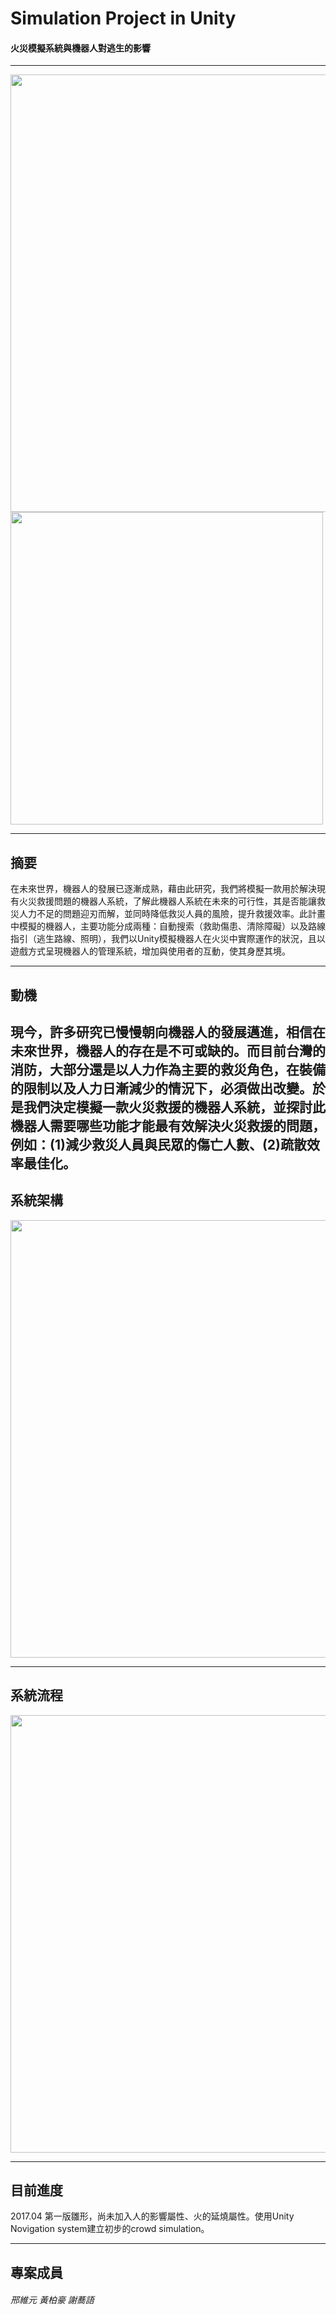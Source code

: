 # Simulation Project in Unity

#### 火災模擬系統與機器人對逃生的影響
------------
<img src="https://drive.google.com/file/d/0B9yFF-tLMEhEOE5veHhEd1B3MTg/view?usp=sharing"  width="700"/> <img src="https://drive.google.com/file/d/0B9yFF-tLMEhESFdvTkEzbExWZHM/view?usp=sharing"  width="500"/> 

------------
## 摘要
在未來世界，機器人的發展已逐漸成熟，藉由此研究，我們將模擬一款用於解決現有火災救援問題的機器人系統，了解此機器人系統在未來的可行性，其是否能讓救災人力不足的問題迎刃而解，並同時降低救災人員的風險，提升救援效率。此計畫中模擬的機器人，主要功能分成兩種：自動搜索（救助傷患、清除障礙）以及路線指引（逃生路線、照明），我們以Unity模擬機器人在火災中實際運作的狀況，且以遊戲方式呈現機器人的管理系統，增加與使用者的互動，使其身歷其境。

------------
## 動機
現今，許多研究已慢慢朝向機器人的發展邁進，相信在未來世界，機器人的存在是不可或缺的。而目前台灣的消防，大部分還是以人力作為主要的救災角色，在裝備的限制以及人力日漸減少的情況下，必須做出改變。於是我們決定模擬一款火災救援的機器人系統，並探討此機器人需要哪些功能才能最有效解決火災救援的問題，例如：(1)減少救災人員與民眾的傷亡人數、(2)疏散效率最佳化。
------------
## 系統架構
<img src="https://drive.google.com/file/d/0B9yFF-tLMEhERi1ibnVTbEk3bzg/view?usp=sharing"  width="700"/>

------------
## 系統流程
<img src="https://drive.google.com/file/d/0B9yFF-tLMEhEekdEa1dIMkNEa2c/view?usp=sharing"  width="700"/>

------------
## 目前進度
2017.04 第一版雛形，尚未加入人的影響屬性、火的延燒屬性。使用Unity Novigation system建立初步的crowd simulation。

------------
## 專案成員
###### 邢維元 黃柏豪 謝蕎語


